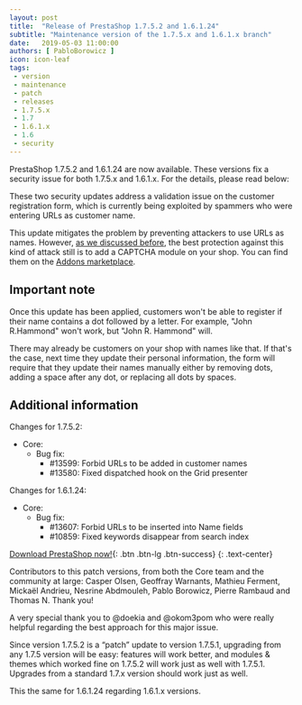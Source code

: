 ```yaml
---
layout: post
title:  "Release of PrestaShop 1.7.5.2 and 1.6.1.24"
subtitle: "Maintenance version of the 1.7.5.x and 1.6.1.x branch"
date:   2019-05-03 11:00:00
authors: [ PabloBorowicz ]
icon: icon-leaf
tags:
 - version
 - maintenance
 - patch
 - releases
 - 1.7.5.x
 - 1.7
 - 1.6.1.x
 - 1.6
 - security
---
```


PrestaShop 1.7.5.2 and 1.6.1.24 are now available. These versions fix a security issue for both 1.7.5.x and 1.6.1.x. For the details, please read below:

These two security updates address a validation issue on the customer registration form, which is currently being exploited by spammers who were entering URLs as customer name.

This update mitigates the problem by preventing attackers to use URLs as names. However, [as we discussed before](http://build.prestashop.com/news/fighting-against-spamming-again/), the best protection against this kind of attack still is to add a CAPTCHA module on your shop. You can find them on the [Addons marketplace](https://addons.prestashop.com/fr/recherche?pab=1&search_query=captcha).

## Important note

Once this update has been applied, customers won't be able to register if their name contains a dot followed by a letter. For example, "John R.Hammond" won't work, but "John R. Hammond" will.

There may already be customers on your shop with names like that. If that's the case, next time they update their personal information, the form will require that they update their names manually either by removing dots, adding a space after any dot, or replacing all dots by spaces.


## Additional information

Changes for 1.7.5.2:

- Core:
  - Bug fix:
    - #13599: Forbid URLs to be added in customer names
    - #13580: Fixed dispatched hook on the Grid presenter

Changes for 1.6.1.24:

- Core:
  - Bug fix:
    - #13607: Forbid URLs to be inserted into Name fields
    - #10859: Fixed keywords disappear from search index


[Download PrestaShop now!](https://www.prestashop.com/versions){: .btn .btn-lg .btn-success}
{: .text-center}

Contributors to this patch versions, from both the Core team and the community at large: Casper Olsen, Geoffray Warnants, Mathieu Ferment, Mickaël Andrieu, Nesrine Abdmouleh, Pablo Borowicz, Pierre Rambaud and Thomas N. Thank you!

A very special thank you to @doekia and @okom3pom who were really helpful regarding the best approach for this major issue.

Since version 1.7.5.2 is a “patch” update to version 1.7.5.1, upgrading from any 1.7.5 version will be easy: features will work better, and modules & themes which worked fine on 1.7.5.2 will work just as well with 1.7.5.1.
Upgrades from a standard 1.7.x version should work just as well.

This the same for 1.6.1.24 regarding 1.6.1.x versions.
